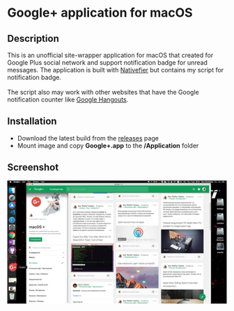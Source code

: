 # Google+ application for macOS

## Description

This is an unofficial site-wrapper application for macOS that created for Google Plus social network and support notification badge for unread messages. The application is built with [Nativefier](https://github.com/jiahaog/nativefier) but contains my script for notification badge. 
<br><br>
The script also may work with other websites that have the Google notification counter like [Google Hangouts](hangouts.google.com). 

## Installation

* Download the latest build from the [releases](https://github.com/BroFox86/google-plus-app/releases) page
* Mount image and copy **Google+.app** to the **/Application** folder

## Screenshot

![Screenshot](https://github.com/BroFox86/google-plus-app/blob/master/screenshot.jpg)
